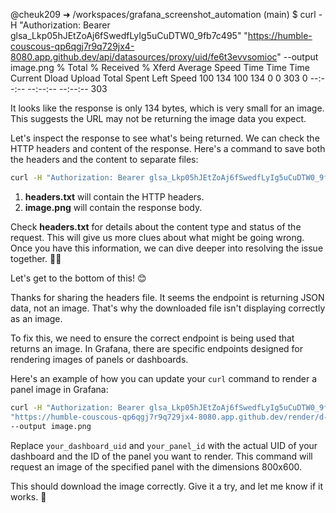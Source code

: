 @cheuk209 ➜ /workspaces/grafana_screenshot_automation (main) $ curl -H "Authorization: Bearer glsa_Lkp05hJEtZoAj6fSwedfLyIg5uCuDTW0_9fb7c495" "https://humble-couscous-qp6qgj7r9q729jx4-8080.app.github.dev/api/datasources/proxy/uid/fe6t3evvsomioc" --output image.png
  % Total    % Received % Xferd  Average Speed   Time    Time     Time  Current
                                 Dload  Upload   Total   Spent    Left  Speed
100   134  100   134    0     0    303      0 --:--:-- --:--:-- --:--:--   303

It looks like the response is only 134 bytes, which is very small for an image. This suggests the URL may not be returning the image data you expect.

Let's inspect the response to see what's being returned. We can check the HTTP headers and content of the response. Here's a command to save both the headers and the content to separate files:

```bash
curl -H "Authorization: Bearer glsa_Lkp05hJEtZoAj6fSwedfLyIg5uCuDTW0_9fb7c495" "https://humble-couscous-qp6qgj7r9q729jx4-8080.app.github.dev/api/datasources/proxy/uid/fe6t3evvsomioc" -D headers.txt -o image.png
```

1. **headers.txt** will contain the HTTP headers.
2. **image.png** will contain the response body.

Check **headers.txt** for details about the content type and status of the request. This will give us more clues about what might be going wrong. Once you have this information, we can dive deeper into resolving the issue together. 🕵️‍♂️

Let's get to the bottom of this! 😊


Thanks for sharing the headers file. It seems the endpoint is returning JSON data, not an image. That's why the downloaded file isn't displaying correctly as an image.

To fix this, we need to ensure the correct endpoint is being used that returns an image. In Grafana, there are specific endpoints designed for rendering images of panels or dashboards.

Here's an example of how you can update your `curl` command to render a panel image in Grafana:

```bash
curl -H "Authorization: Bearer glsa_Lkp05hJEtZoAj6fSwedfLyIg5uCuDTW0_9fb7c495" \
"https://humble-couscous-qp6qgj7r9q729jx4-8080.app.github.dev/render/d-solo/your_dashboard_uid/your_panel_id?orgId=1&width=800&height=600&tz=UTC%2B00%3A00" \
--output image.png
```

Replace `your_dashboard_uid` and `your_panel_id` with the actual UID of your dashboard and the ID of the panel you want to render. This command will request an image of the specified panel with the dimensions 800x600.

This should download the image correctly. Give it a try, and let me know if it works. 🎨